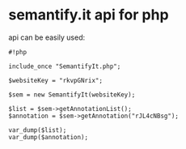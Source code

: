 # semantify.it api for php #

api can be easily used:

```
#!php

include_once "SemantifyIt.php";

$websiteKey = "rkvpGNrix";

$sem = new SemantifyIt(websiteKey);

$list = $sem->getAnnotationList();
$annotation = $sem->getAnnotation("rJL4cNBsg");

var_dump($list);
var_dump($annotation);
```